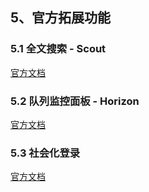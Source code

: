 ## 5、官方拓展功能

### 5.1 全文搜索 - Scout

[官方文档](https://laravel-china.org/docs/laravel/5.6/scout)

### 5.2 队列监控面板 - Horizon

[官方文档](https://laravel-china.org/docs/laravel/5.6/horizon)

### 5.3 社会化登录

[官方文档](https://laravel-china.org/docs/laravel/5.6/socialite)
